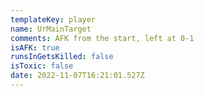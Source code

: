 ```yaml
---
templateKey: player
name: UrMainTarget
comments: AFK from the start, left at 0-1
isAFK: true
runsInGetsKilled: false
isToxic: false
date: 2022-11-07T16:21:01.527Z
---
```

